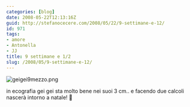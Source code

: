 ```yaml
---
categories: [blog]
date: 2008-05-22T12:13:16Z
guid: http://stefanocecere.com/2008/05/22/9-settimane-e-12/
id: 971
tags:
- amore
- Antonella
- JJ
title: 9 settimane e 1/2
slug: /2008/05/9-settimane-e-12/
---
```


![geigei9mezzo.png](http://stefanocecere.com/wp-content/uploads/sites/3/2008/05/geigei9mezzo.png)

in ecografia gei gei sta molto bene nei suoi 3 cm.. e facendo due calcoli nascerà intorno a natale! 🙂